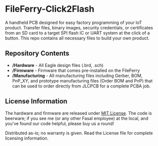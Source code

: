FileFerry-Click2Flash
========================================
A handheld PCB designed for easy factory programming of your IoT product. Transfer files, binary images, security credentials, or certificates from an SD card to a target SPI flash IC or UART system at the click of a button. This repo contains all necessary files to build your own product.

Repository Contents
-------------------
* **/Hardware** - All Eagle design files (.brd, .sch)
* **/Firmware** - Firmware that comes pre-installed on the FileFerry
* **/Manufacturing** - All manufacturing files including Gerber, BOM, PnP_XY, and prototype manufacturing files (Order BOM and PnP) that can be used to order directly from JLCPCB for a complete PCBA job.

License Information
-------------------
The hardware and firmware are released under [MIT License]([https://creativecommons.org/licenses/by-sa/4.0/](https://opensource.org/license/mit)).
The code is beerware; if you see me (or any other Fasal employee) at the local, and you've found our code helpful, please buy us a round!

Distributed as-is; no warranty is given.
Read the License file for complete licensing information.
